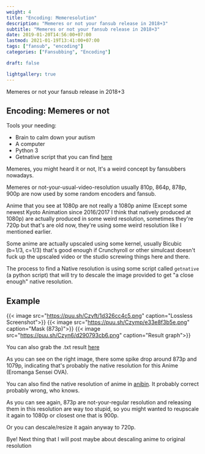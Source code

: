 ```yaml
---
weight: 4
title: "Encoding: Memeresolution"
description: "Memeres or not your fansub release in 2018+3"
subtitle: "Memeres or not your fansub release in 2018+3"
date: 2019-01-20T14:56:00+07:00
lastmod: 2021-01-19T13:41:00+07:00
tags: ["fansub", "encoding"]
categories: ["Fansubbing", "Encoding"]

draft: false

lightgallery: true
---
```


Memeres or not your fansub release in 2018+3

<!--more-->

## Encoding: Memeres or not

Tools your needing:

- Brain to calm down your autism
- A computer
- Python 3
- Getnative script that you can find [here](https://p.n4o.xyz/files/getnative.zip)

Memeres, you might heard it or not, It's a weird concept by fansubbers nowadays.

Memeres or not-your-usual-video-resolution usually 810p, 864p, 878p, 900p are now used by some random encoders and fansub.

Anime that you see at 1080p are not really a 1080p anime (Except some newest Kyoto Animation since 2016/2017 I think that natively produced at 1080p)
are actually produced in some weird resolution, sometimes they're 720p but that's are old now, they're using some weird resolution like I mentioned earlier.

Some anime are actually upscaled using some kernel, usually Bicubic (b=1/3, c=1/3) that's good enough if Crunchyroll or other simulcast doesn't fuck up the upscaled video
or the studio screwing things here and there.

The process to find a Native resolution is using some script called ``getnative`` (a python script) that will try to descale the image provided to
get "a close enough" native resolution.

## Example

{{< image src="https://puu.sh/Czyft/1d326cc4c5.png" caption="Lossless Screenshot">}}
{{< image src="https://puu.sh/Czymp/e33e8f3b5e.png" caption="Mask (873p)">}}
{{< image src="https://puu.sh/Czyn6/d290793cb6.png" caption="Result graph">}}

You can also grab the .txt result [here](https://puu.sh/Czylk/a2451b6ed9.txt)

As you can see on the right image, there some spike drop around 873p and 1079p, indicating that's probably the native resolution for this Anime (Eromanga Sensei OVA).

You can also find the native resolution of anime in [anibin](http://anibin.blogspot.com/). It probably correct probably wrong, who knows.

As you can see again, 873p are not-your-regular resolution and releasing them in this resolution are way too stupid, so you might wanted to reupscale it again to 1080p or closest one that is 900p.

Or you can descale/resize it again anyway to 720p.

Bye! Next thing that I will post maybe about descaling anime to original resolution